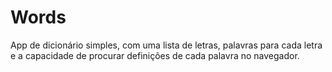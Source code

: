 # Words

App de dicionário simples, com uma lista de letras, palavras para cada letra e a capacidade de procurar definições de cada palavra no navegador.
